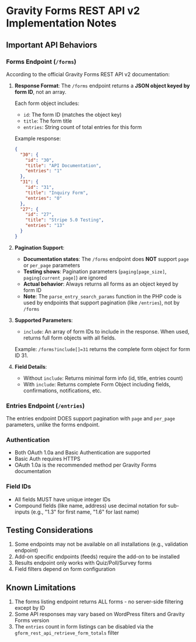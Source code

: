# Gravity Forms REST API v2 Implementation Notes

## Important API Behaviors

### Forms Endpoint (`/forms`)

According to the official Gravity Forms REST API v2 documentation:

1. **Response Format**: The `/forms` endpoint returns a **JSON object keyed by form ID**, not an array.
   
   Each form object includes:
   - `id`: The form ID (matches the object key)
   - `title`: The form title
   - `entries`: String count of total entries for this form
   
   Example response:
   ```json
   {
     "30": {
       "id": "30",
       "title": "API Documentation",
       "entries": "1"
     },
     "31": {
       "id": "31",
       "title": "Inquiry Form",
       "entries": "0"
     },
     "27": {
       "id": "27",
       "title": "Stripe 5.0 Testing",
       "entries": "13"
     }
   }
   ```

2. **Pagination Support**: 
   - **Documentation states**: The `/forms` endpoint does **NOT** support `page` or `per_page` parameters
   - **Testing shows**: Pagination parameters (`paging[page_size]`, `paging[current_page]`) are ignored
   - **Actual behavior**: Always returns all forms as an object keyed by form ID
   - **Note**: The `parse_entry_search_params` function in the PHP code is used by endpoints that support pagination (like `/entries`), not by `/forms`

3. **Supported Parameters**:
   - `include`: An array of form IDs to include in the response. When used, returns full form objects with all fields.
   
   Example: `/forms?include[]=31` returns the complete form object for form ID 31.

4. **Field Details**:
   - Without `include`: Returns minimal form info (id, title, entries count)
   - With `include`: Returns complete Form Object including fields, confirmations, notifications, etc.

### Entries Endpoint (`/entries`)

The entries endpoint DOES support pagination with `page` and `per_page` parameters, unlike the forms endpoint.

### Authentication

- Both OAuth 1.0a and Basic Authentication are supported
- Basic Auth requires HTTPS
- OAuth 1.0a is the recommended method per Gravity Forms documentation

### Field IDs

- All fields MUST have unique integer IDs
- Compound fields (like name, address) use decimal notation for sub-inputs (e.g., "1.3" for first name, "1.6" for last name)

## Testing Considerations

1. Some endpoints may not be available on all installations (e.g., validation endpoint)
2. Add-on specific endpoints (feeds) require the add-on to be installed
3. Results endpoint only works with Quiz/Poll/Survey forms
4. Field filters depend on form configuration

## Known Limitations

1. The forms listing endpoint returns ALL forms - no server-side filtering except by ID
2. Some API responses may vary based on WordPress filters and Gravity Forms version
3. The `entries` count in form listings can be disabled via the `gform_rest_api_retrieve_form_totals` filter